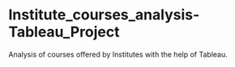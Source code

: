 # Institute_courses_analysis-Tableau_Project
Analysis of courses offered by Institutes with the help of Tableau.
